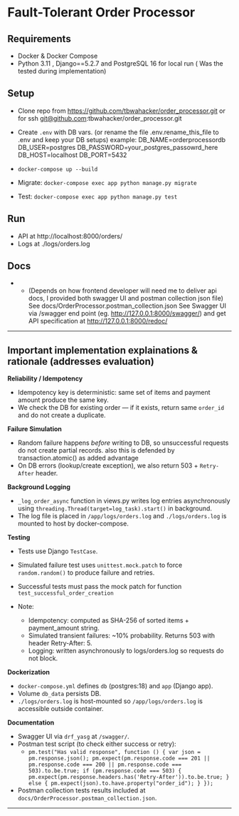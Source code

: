 # Fault-Tolerant Order Processor

## Requirements
- Docker & Docker Compose
- Python 3.11 , Django==5.2.7 and PostgreSQL 16 for local run ( Was the tested during implementation)

## Setup
- Clone repo from https://github.com/tbwahacker/order_processor.git or for ssh git@github.com:tbwahacker/order_processor.git
- Create `.env` with DB vars. (or rename the file .env.rename_this_file to .env and keep your DB setups)
  example:
  DB_NAME=orderprocessordb
  DB_USER=postgres
  DB_PASSWORD=your_postgres_passowrd_here
  DB_HOST=localhost
  DB_PORT=5432

- `docker-compose up --build`
- Migrate: `docker-compose exec app python manage.py migrate`
- Test: `docker-compose exec app python manage.py test`

## Run
- API at http://localhost:8000/orders/
- Logs at ./logs/orders.log

## Docs
- - (Depends on how frontend developer will need me to deliver api docs, I provided both swagger UI and postman collection json file)
See docs/OrderProcessor.postman_collection.json
See Swagger UI via /swagger end point (eg. http://127.0.0.1:8000/swagger/) and
get API specification at http://127.0.0.1:8000/redoc/
---

## Important implementation explainations & rationale (addresses evaluation)

**Reliability / Idempotency**
- Idempotency key is deterministic: same set of items and payment amount produce the same key.
- We check the DB for existing order — if it exists, return same `order_id` and do not create a duplicate.

**Failure Simulation**
- Random failure happens *before* writing to DB, so unsuccessful requests do not create partial records. also this is defended by transaction.atomic() as added advantage
- On DB errors (lookup/create exception), we also return 503 + `Retry-After` header.

**Background Logging**
- `_log_order_async` function in views.py writes log entries asynchronously using `threading.Thread(target=log_task).start()` in background.
- The log file is placed in `/app/logs/orders.log` and `./logs/orders.log` is mounted to host by docker-compose.

**Testing**
- Tests use Django `TestCase`.
- Simulated failure test uses `unittest.mock.patch` to force `random.random()` to produce failure and retries.
- Successful tests must pass the mock patch for function `test_successful_order_creation`

- Note:
  - Idempotency: computed as SHA-256 of sorted items + payment_amount string.
  - Simulated transient failures: ~10% probability. Returns 503 with header Retry-After: 5.
  - Logging: written asynchronously to logs/orders.log so requests do not block.

**Dockerization**
- `docker-compose.yml` defines `db` (postgres:18) and `app` (Django app).
- Volume `db_data` persists DB.
- `./logs/orders.log` is host-mounted so `/app/logs/orders.log` is accessible outside container.

**Documentation**
- Swagger UI via `drf_yasg` at `/swagger/`.
- Postman test script (to check either success or retry):
  - ` pm.test("Has valid response", function () {
      var json = pm.response.json();
      pm.expect(pm.response.code === 201 || pm.response.code === 200 || pm.response.code === 503).to.be.true;
      if (pm.response.code === 503) {
        pm.expect(pm.response.headers.has('Retry-After')).to.be.true;
      } else {
        pm.expect(json).to.have.property("order_id");
      }
     });
   `
- Postman collection tests results included at `docs/OrderProcessor.postman_collection.json`.

---